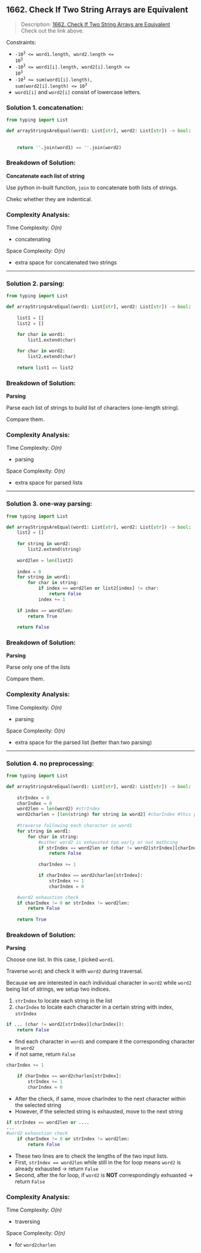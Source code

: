 ## 1662. Check If Two String Arrays are Equivalent

>Description: [1662. Check If Two String Arrays are Equivalent](https://leetcode.com/problems/check-if-two-string-arrays-are-equivalent/description/)\
Check out the link above.

Constraints:

- <code>-10<sup>3</sup> <= word1.length, word2.length <= 10<sup>3</sup></code> 
- <code>-10<sup>3</sup> <= word1[i].length, word2[i].length <= 10<sup>3</sup></code> 
- <code>-10<sup>3</sup> <= sum(word1[i].length), sum(word2[i].length) <= 10<sup>3</sup></code> 
- `word1[i]` and `word2[i]` consist of lowercase letters.

### Solution 1. concatenation: 

```python
from typing import List

def arrayStringsAreEqual(word1: List[str], word2: List[str]) -> bool:
    
    
    return ''.join(word1) == ''.join(word2)
```
### Breakdown of Solution:

**Concatenate each list of string**

Use python in-built function, `join` to concatenate both lists of strings.

Chekc whether they are indentical.

### Complexity Analysis:

Time Complexity: *O(n)*

- concatenating

Space Complexity: *O(n)*

- extra space for concatenated two strings


---

### Solution 2. parsing: 

```python
from typing import List

def arrayStringsAreEqual(word1: List[str], word2: List[str]) -> bool:
    
    list1 = []
    list2 = []

    for char in word1:
        list1.extend(char)
    
    for char in word2:
        list2.extend(char)
    
    return list1 == list2
```
### Breakdown of Solution:

**Parsing**

Parse each list of strings to build list of characters (one-length string).

Compare them.

### Complexity Analysis:

Time Complexity: *O(n)*

- parsing

Space Complexity: *O(n)*

- extra space for parsed lists

---

### Solution 3. one-way parsing: 

```python
from typing import List

def arrayStringsAreEqual(word1: List[str], word2: List[str]) -> bool:
    list2 = []
    
    for string in word2:
        list2.extend(string)
    
    word2len = len(list2)
    
    index = 0
    for string in word1:
        for char in string:
            if index == word2len or list2[index] != char:
                return False
            index += 1
    
    if index == word2len:
        return True
    
    return False
```
### Breakdown of Solution:

**Parsing**

Parse only one of the lists

Compare them.

### Complexity Analysis:

Time Complexity: *O(n)*

- parsing

Space Complexity: *O(n)*

- extra space for the parsed list (better than two parsing)

---

### Solution 4. no preprocessing: 

```python
from typing import List

def arrayStringsAreEqual(word1: List[str], word2: List[str]) -> bool:
    
    strIndex = 0
    charIndex = 0
    word2len = len(word2) #strIndex
    word2charlen = [len(string) for string in word2] #charIndex #this part is critical
    
    #traverse following each character in word1 
    for string in word1:
        for char in string:
            #either word2 is exhausted too early or not mathcing
            if strIndex == word2len or (char != word2[strIndex][charIndex]):
                return False
            
            charIndex += 1

            if charIndex == word2charlen[strIndex]:
                strIndex += 1
                charIndex = 0

    #word2 exhaustion check
    if charIndex != 0 or strIndex != word2len:
        return False
    
    return True
```

### Breakdown of Solution:

**Parsing**

Choose one list. In this case, I picked `word1`.

Traverse `word1` and check it with `word2` during traversal.

Because we are interested in each individual character in `word2` while `word2` being list of strings, we setup two indices.

1. `strIndex` to locate each string in the list
2. `charIndex` to locate each character in a certain string with index, `strIndex`

```python
if ... (char != word2[strIndex][charIndex]):
    return False
```

- find each character in `word1` and compare it the corresponding character in `word2`
- if not same, return `False`

```python
charIndex += 1

    if charIndex == word2charlen[strIndex]:
        strIndex += 1
        charIndex = 0
```

- After the check, if same, move charIndex to the next character within the selected string
- However, if the selected string is exhausted, move to the next string


```python
if strIndex == word2len or ....
...
#word2 exhaustion check
    if charIndex != 0 or strIndex != word2len:
        return False
```

- These two lines are to check the lengths of the two input lists.
- First, `strIndex == word2len` while still in the for loop means `word2` is already exhausted -> return `False`
- Second, after the for loop, if `word2` is **NOT** correspondingly exhuasted -> return `False`


### Complexity Analysis:

Time Complexity: *O(n)*

- traversing

Space Complexity: *O(n)*

- for `word2charlen`